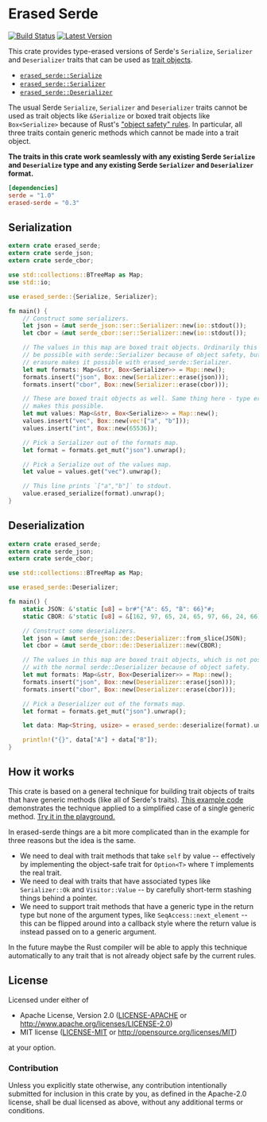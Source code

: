 Erased Serde
============

[![Build Status](https://api.travis-ci.org/dtolnay/erased-serde.svg?branch=master)](https://travis-ci.org/dtolnay/erased-serde)
[![Latest Version](https://img.shields.io/crates/v/erased-serde.svg)](https://crates.io/crates/erased-serde)

This crate provides type-erased versions of Serde's `Serialize`, `Serializer`
and `Deserializer` traits that can be used as [trait objects].

[trait objects]: https://doc.rust-lang.org/book/first-edition/trait-objects.html

- [`erased_serde::Serialize`](https://docs.rs/erased-serde/0.3.0/erased_serde/trait.Serialize.html)
- [`erased_serde::Serializer`](https://docs.rs/erased-serde/0.3.0/erased_serde/trait.Serializer.html)
- [`erased_serde::Deserializer`](https://docs.rs/erased-serde/0.3.0/erased_serde/trait.Deserializer.html)

The usual Serde `Serialize`, `Serializer` and `Deserializer` traits cannot be
used as trait objects like `&Serialize` or boxed trait objects like
`Box<Serialize>` because of Rust's ["object safety" rules]. In particular, all
three traits contain generic methods which cannot be made into a trait object.

["object safety" rules]: http://huonw.github.io/blog/2015/01/object-safety/

**The traits in this crate work seamlessly with any existing Serde `Serialize`
and `Deserialize` type and any existing Serde `Serializer` and `Deserializer`
format.**

```toml
[dependencies]
serde = "1.0"
erased-serde = "0.3"
```

## Serialization

```rust
extern crate erased_serde;
extern crate serde_json;
extern crate serde_cbor;

use std::collections::BTreeMap as Map;
use std::io;

use erased_serde::{Serialize, Serializer};

fn main() {
    // Construct some serializers.
    let json = &mut serde_json::ser::Serializer::new(io::stdout());
    let cbor = &mut serde_cbor::ser::Serializer::new(io::stdout());

    // The values in this map are boxed trait objects. Ordinarily this would not
    // be possible with serde::Serializer because of object safety, but type
    // erasure makes it possible with erased_serde::Serializer.
    let mut formats: Map<&str, Box<Serializer>> = Map::new();
    formats.insert("json", Box::new(Serializer::erase(json)));
    formats.insert("cbor", Box::new(Serializer::erase(cbor)));

    // These are boxed trait objects as well. Same thing here - type erasure
    // makes this possible.
    let mut values: Map<&str, Box<Serialize>> = Map::new();
    values.insert("vec", Box::new(vec!["a", "b"]));
    values.insert("int", Box::new(65536));

    // Pick a Serializer out of the formats map.
    let format = formats.get_mut("json").unwrap();

    // Pick a Serialize out of the values map.
    let value = values.get("vec").unwrap();

    // This line prints `["a","b"]` to stdout.
    value.erased_serialize(format).unwrap();
}
```

## Deserialization

```rust
extern crate erased_serde;
extern crate serde_json;
extern crate serde_cbor;

use std::collections::BTreeMap as Map;

use erased_serde::Deserializer;

fn main() {
    static JSON: &'static [u8] = br#"{"A": 65, "B": 66}"#;
    static CBOR: &'static [u8] = &[162, 97, 65, 24, 65, 97, 66, 24, 66];

    // Construct some deserializers.
    let json = &mut serde_json::de::Deserializer::from_slice(JSON);
    let cbor = &mut serde_cbor::de::Deserializer::new(CBOR);

    // The values in this map are boxed trait objects, which is not possible
    // with the normal serde::Deserializer because of object safety.
    let mut formats: Map<&str, Box<Deserializer>> = Map::new();
    formats.insert("json", Box::new(Deserializer::erase(json)));
    formats.insert("cbor", Box::new(Deserializer::erase(cbor)));

    // Pick a Deserializer out of the formats map.
    let format = formats.get_mut("json").unwrap();

    let data: Map<String, usize> = erased_serde::deserialize(format).unwrap();

    println!("{}", data["A"] + data["B"]);
}
```

## How it works

This crate is based on a general technique for building trait objects of traits
that have generic methods (like all of Serde's traits). [This example code]
demonstrates the technique applied to a simplified case of a single generic
method. [Try it in the playground.]

[This example code]: https://github.com/dtolnay/erased-serde/blob/master/explanation/main.rs
[Try it in the playground.]: https://play.rust-lang.org/?gist=2e839b72e3660eeee988b271bf487fc8

In erased-serde things are a bit more complicated than in the example for three
reasons but the idea is the same.

- We need to deal with trait methods that take `self` by value -- effectively by
  implementing the object-safe trait for `Option<T>` where `T` implements the
  real trait.
- We need to deal with traits that have associated types like `Serializer::Ok`
  and `Visitor::Value` -- by carefully short-term stashing things behind a
  pointer.
- We need to support trait methods that have a generic type in the return type
  but none of the argument types, like `SeqAccess::next_element` -- this can be
  flipped around into a callback style where the return value is instead passed
  on to a generic argument.

In the future maybe the Rust compiler will be able to apply this technique
automatically to any trait that is not already object safe by the current rules.

## License

Licensed under either of

 * Apache License, Version 2.0 ([LICENSE-APACHE](LICENSE-APACHE) or http://www.apache.org/licenses/LICENSE-2.0)
 * MIT license ([LICENSE-MIT](LICENSE-MIT) or http://opensource.org/licenses/MIT)

at your option.

### Contribution

Unless you explicitly state otherwise, any contribution intentionally submitted
for inclusion in this crate by you, as defined in the Apache-2.0 license, shall
be dual licensed as above, without any additional terms or conditions.
